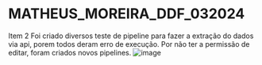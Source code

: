 # MATHEUS_MOREIRA_DDF_032024


Item 2
Foi criado diversos teste de pipeline para fazer a extração do dados via api, porem todos deram erro de execução. Por não ter a permissão de editar, foram criados novos pipelines.
![image](https://github.com/mathbatista2501/MATHEUS_MOREIRA_DDF_032024/assets/63022738/d33de555-d4a3-4f80-b072-5812088b87e2)
